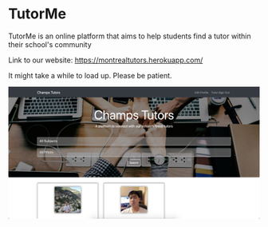# TutorMe

TutorMe is an online platform that aims to help students find a tutor within their school's community

Link to our website: https://montrealtutors.herokuapp.com/

It might take a while to load up. Please be patient.

<img src="MainPage.png" />

